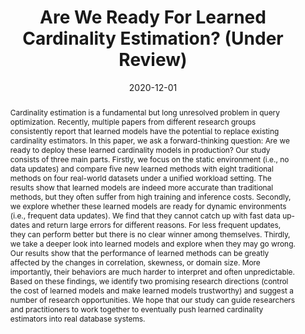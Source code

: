 ---
title: "Are We Ready For Learned Cardinality Estimation? (Under Review)"
authors:
  - Xiaoying Wang
  - Changbo Qu
  - admin
  - Jiannan Wang
  - Qingqing Zhou

date: "2020-12-01"
doi: ""

# Schedule page publish date (NOT publication's date).
publishDate: "2020-12-01"

# Publication type.
# Legend: 0 = Uncategorized; 1 = Conference paper; 2 = Journal article;
# 3 = Preprint / Working Paper; 4 = Report; 5 = Book; 6 = Book section;
# 7 = Thesis; 8 = Patent
publication_types: ["1"]

# Publication name and optional abbreviated publication name.
publication: "VLDB 2021"
publication_short: "VLDB 2021"

abstract: >
  Cardinality estimation is a fundamental but long unresolved problem in query optimization. Recently, multiple papers from different research groups consistently report that learned models have the potential to replace existing cardinality estimators. In this paper, we ask a forward-thinking question: Are we ready to deploy these learned cardinality models in production? Our study consists of three main parts. Firstly, we focus on the static environment (i.e., no data updates) and compare five new learned methods with eight traditional methods on four real-world datasets under a unified workload setting. The results show that learned models are indeed more accurate than traditional methods, but they often suffer from high training and inference costs. Secondly, we explore whether these learned models are ready for dynamic environments (i.e., frequent data updates). We find that they cannot catch up with fast data up-dates and return large errors for different reasons. For less frequent updates, they can perform better but there is no clear winner among themselves. Thirdly, we take a deeper look into learned models and explore when they may go wrong. Our results show that the performance of learned methods can be greatly affected by the changes in correlation, skewness, or domain size. More importantly, their behaviors are much harder to interpret and often unpredictable. Based on these findings, we identify two promising research directions (control the cost of learned models and make learned models trustworthy) and suggest a number of research opportunities. We hope that our study can guide researchers and practitioners to work together to eventually push learned cardinality estimators into real database systems.

# Summary. An optional shortened abstract.
summary: ""

tags:
  - Cardinality Estimation

featured: false

url_pdf: files/CE.pdf

links:
  - name: arXiv
    url: https://arxiv.org/pdf/2012.06743.pdf

# Featured image
# To use, add an image named `featured.jpg/png` to your page's folder. 
image:
  caption: 'Image credit: [**Unsplash**](https://unsplash.com/photos/s9CC2SKySJM)'
  focal_point: ""
  preview_only: false

# Associated Projects (optional).
#   Associate this publication with one or more of your projects.
#   Simply enter your project's folder or file name without extension.
#   E.g. `internal-project` references `content/project/internal-project/index.md`.
#   Otherwise, set `projects: []`.
projects: []

# Slides (optional).
#   Associate this publication with Markdown slides.
#   Simply enter your slide deck's filename without extension.
#   E.g. `slides: "example"` references `content/slides/example/index.md`.
#   Otherwise, set `slides: ""`.
slides: ""
---